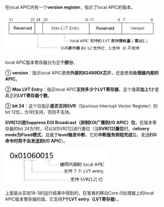 在local APIC内有一个**version register**，指示了local APIC的版本。

![config](./images/36.png)

local APIC版本寄存器分为**三个部分**。

① **version**：指示local APIC使用**外部的82489DX芯片**，还是使用**处理器内部的APIC**。

② **Max LVT Entry**：指示local APIC**支持多少个LVT寄存器**，这个值需**加上1**才是真正的**LVT寄存器个数**。

③ **bit 24**：这个位指示**是否支持SVR**（Spurious Interrupt Vector Register）的bit 12位，为1时支持，否则不支持。

**SVR[12]是Suppress EOI Broadcast（抑制EOI广播到I/O APIC）位**，在版本寄存器的bit 24为1时，可以对SVR[12]进行置位（当**SVR[12]置位**时，d**elivery mode为Fixed模式**，且属于**level触发中断**，它的**中断服务例程完成**后，发送**EOI命令时将不会发送到I/O APIC**）。

![config](./images/37.png)

上面是从实验18-3的运行结果中得到的，在笔者的移动Core i5处理器上的local APIC版本寄存器的值，它支持**7个LVT entry（LVT寄存器**）。